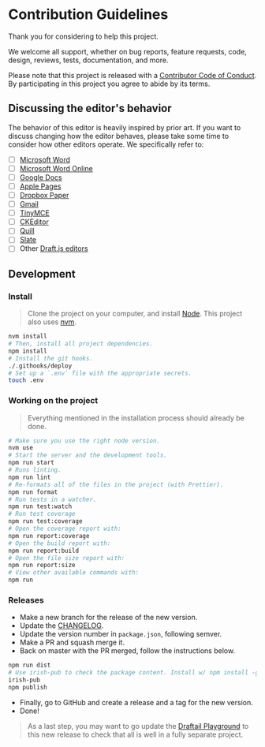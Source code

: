 # Contribution Guidelines

Thank you for considering to help this project.

We welcome all support, whether on bug reports, feature requests, code, design, reviews, tests, documentation, and more.

Please note that this project is released with a [Contributor Code of Conduct](/docs/CODE_OF_CONDUCT.md). By participating in this project you agree to abide by its terms.

## Discussing the editor's behavior

The behavior of this editor is heavily inspired by prior art. If you want to discuss changing how the editor behaves, please take some time to consider how other editors operate. We specifically refer to:

*   [ ] [Microsoft Word](https://products.office.com/en/word)
*   [ ] [Microsoft Word Online](https://office.live.com/start/Word.aspx)
*   [ ] [Google Docs](https://docs.google.com/)
*   [ ] [Apple Pages](https://www.apple.com/lae/pages/)
*   [ ] [Dropbox Paper](https://www.dropbox.com/paper)
*   [ ] [Gmail](https://www.google.com/gmail/)
*   [ ] [TinyMCE](https://www.tinymce.com/)
*   [ ] [CKEditor](https://ckeditor.com)
*   [ ] [Quill](https://quilljs.com/)
*   [ ] [Slate](http://slatejs.org/)
*   [ ] Other [Draft.js editors](https://github.com/nikgraf/awesome-draft-js)

## Development

### Install

> Clone the project on your computer, and install [Node](https://nodejs.org). This project also uses [nvm](https://github.com/creationix/nvm).

```sh
nvm install
# Then, install all project dependencies.
npm install
# Install the git hooks.
./.githooks/deploy
# Set up a `.env` file with the appropriate secrets.
touch .env
```

### Working on the project

> Everything mentioned in the installation process should already be done.

```sh
# Make sure you use the right node version.
nvm use
# Start the server and the development tools.
npm run start
# Runs linting.
npm run lint
# Re-formats all of the files in the project (with Prettier).
npm run format
# Run tests in a watcher.
npm run test:watch
# Run test coverage
npm run test:coverage
# Open the coverage report with:
npm run report:coverage
# Open the build report with:
npm run report:build
# Open the file size report with:
npm run report:size
# View other available commands with:
npm run
```

### Releases

*   Make a new branch for the release of the new version.
*   Update the [CHANGELOG](CHANGELOG.md).
*   Update the version number in `package.json`, following semver.
*   Make a PR and squash merge it.
*   Back on master with the PR merged, follow the instructions below.

```sh
npm run dist
# Use irish-pub to check the package content. Install w/ npm install -g first.
irish-pub
npm publish
```

*   Finally, go to GitHub and create a release and a tag for the new version.
*   Done!

> As a last step, you may want to go update the [Draftail Playground](https://github.com/thibaudcolas/draftail-playground) to this new release to check that all is well in a fully separate project.
